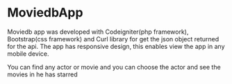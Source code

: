 MoviedbApp
==========
Moviedb app was developed with Codeigniter(php framework), Bootstrap(css framework) and Curl library for get the json object returned for the api. The app has responsive design, this enables view the app in any mobile device.

You can find any actor or movie and you can choose the actor and see the movies in he has starred
